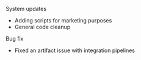 System updates

* Adding scripts for marketing purposes
* General code cleanup

Bug fix

* Fixed an artifact issue with integration pipelines